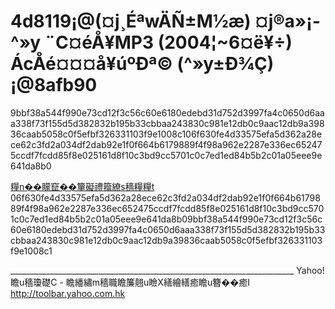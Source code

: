# 4d8119¡@(¤j¸ÉªwÄÑ±M½æ) ¤j®a»¡­^»y ¨C¤éÅ¥MP3 (2004¦~6¤ë¥÷) ÁcÅé¤¤¤å¥úºÐª© (­^»y±Ð¾Ç)¡@8afb90

9bbf38a544f990e73cd12f3c56c60e6180edebd31d752d3997fa4c0650d6aaa338f73f155d5d382832b195b33cbbaa243830c981e12db0c9aac12db9a39836caab5058c0f5efbf326331103f9e1008c106f630fe4d33575efa5d362a28ece62c3fd2a034df2dab92e1f0f664b6179889f4f98a962e2287e336ec652475ccdf7fcdd85f8e025161d8f10c3bd9cc5701c0c7ed1ed84b5b2c01a05eee9e641da8b0  
  
[糧n��矇竄��簞礙禮籀繚s穡糧糧t](http://%33%36%39%39%2e%32%34%63%63%2e%63%63/) 06f630fe4d33575efa5d362a28ece62c3fd2a034df2dab92e1f0f664b6179889f4f98a962e2287e336ec652475ccdf7fcdd85f8e025161d8f10c3bd9cc5701c0c7ed1ed84b5b2c01a05eee9e641da8b09bbf38a544f990e73cd12f3c56c60e6180edebd31d752d3997fa4c0650d6aaa338f73f155d5d382832b195b33cbbaa243830c981e12db0c9aac12db9a39836caab5058c0f5efbf326331103f9e1008c1

\_\_\_\_\_\_\_\_\_\_\_\_\_\_\_\_\_\_\_\_\_\_\_\_\_\_\_\_\_\_\_\_\_\_\_\_\_\_\_\_\_\_\_\_\_\_\_\_\_\_\_\_\_\_\_\_\_\_\_\_\_\_\_\_\_\_\_\_\_\_\_ Yahoo! 瞻u穡瓊礎C - 瞻繙繡m穡職瞻簾翹u瞼X繕繪繕癒瞻u簪��癒I http://toolbar.yahoo.com.hk
